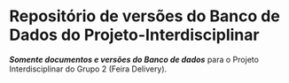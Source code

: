 # Repositório de versões do Banco de Dados do Projeto-Interdisciplinar  

**_Somente documentos e versões do Banco de dados_** para o Projeto Interdisciplinar do Grupo 2 (Feira Delivery).

